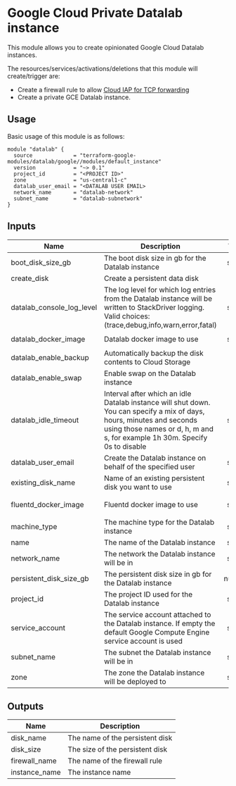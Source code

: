 # Google Cloud Private Datalab‎ instance

This module allows you to create opinionated Google Cloud Datalab instances.

The resources/services/activations/deletions that this module will create/trigger are:
- Create a firewall rule to allow [Cloud IAP for TCP forwarding](https://cloud.google.com/iap/docs/using-tcp-forwarding)
- Create a private GCE Datalab instance.

## Usage

Basic usage of this module is as follows:

```hcl
module "datalab" {
  source             = "terraform-google-modules/datalab/google//modules/default_instance"
  version            = "~> 0.1"
  project_id         = "<PROJECT ID>"
  zone               = "us-central1-c"
  datalab_user_email = "<DATALAB USER EMAIL>
  network_name       = "datalab-network"
  subnet_name        = "datalab-subnetwork"
}
```

<!-- BEGINNING OF PRE-COMMIT-TERRAFORM DOCS HOOK -->
## Inputs

| Name | Description | Type | Default | Required |
|------|-------------|:----:|:-----:|:-----:|
| boot\_disk\_size\_gb | The boot disk size in gb for the Datalab instance | string | `"20"` | no |
| create\_disk | Create a persistent data disk | bool | `"true"` | no |
| datalab\_console\_log\_level | The log level for which log entries from the Datalab instance will be written to StackDriver logging. Valid choices: (trace,debug,info,warn,error,fatal) | string | `"warn"` | no |
| datalab\_docker\_image | Datalab docker image to use | string | `"gcr.io/cloud-datalab/datalab:latest"` | no |
| datalab\_enable\_backup | Automatically backup the disk contents to Cloud Storage | bool | `"true"` | no |
| datalab\_enable\_swap | Enable swap on the Datalab instance | bool | `"true"` | no |
| datalab\_idle\_timeout | Interval after which an idle Datalab instance will shut down. You can specify a mix of days, hours, minutes and seconds using those names or d, h, m and s, for example 1h 30m. Specify 0s to disable | string | `"60m"` | no |
| datalab\_user\_email | Create the Datalab instance on behalf of the specified user | string | n/a | yes |
| existing\_disk\_name | Name of an existing persistent disk you want to use | string | `"null"` | no |
| fluentd\_docker\_image | Fluentd docker image to use | string | `"gcr.io/google-containers/fluentd-gcp:2.0.17"` | no |
| machine\_type | The machine type for the Datalab instance | string | `"n1-standard-2"` | no |
| name | The name of the Datalab instance | string | `"datalab"` | no |
| network\_name | The network the Datalab instance will be in | string | n/a | yes |
| persistent\_disk\_size\_gb | The persistent disk size in gb for the Datalab instance | number | `"200"` | no |
| project\_id | The project ID used for the Datalab instance | string | n/a | yes |
| service\_account | The service account attached to the Datalab instance. If empty the default Google Compute Engine service account is used | string | `"null"` | no |
| subnet\_name | The subnet the Datalab instance will be in | string | n/a | yes |
| zone | The zone the Datalab instance will be deployed to | string | n/a | yes |

## Outputs

| Name | Description |
|------|-------------|
| disk\_name | The name of the persistent disk |
| disk\_size | The size of the persistent disk |
| firewall\_name | The name of the firewall rule |
| instance\_name | The instance name |

<!-- END OF PRE-COMMIT-TERRAFORM DOCS HOOK -->

